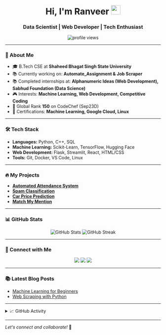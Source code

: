 <h1 align="center">Hi, I'm Ranveer <img src="https://media.giphy.com/media/hvRJCLFzcasrR4ia7z/giphy.gif" width="30"></h1>
<h3 align="center">Data Scientist | Web Developer | Tech Enthusiast</h3>

<p align="center">
  <img src="https://komarev.com/ghpvc/?username=ranveer&label=Profile%20Views&color=0e75b6&style=flat" alt="profile views" />
</p>

---

### 🚀 About Me

- 🎓 B.Tech CSE at **Shaheed Bhagat Singh State University**
- 📚 Currently working on: **Automate_Assignment & Job Scraper**
- 📚 Completed internships at: **Alphanumeric Ideas (Web Development), Sabhud Foundation (Data Science)**
- 🎮 Interests: **Machine Learning, Web Development, Competitive Coding**
- 🌟 Global Rank **150** on CodeChef (Sep23D)
- 📘 Certifications: **Machine Learning, Google Cloud, Linux**

---

### 🛠️ Tech Stack

- **Languages:** Python, C++, SQL
- **Machine Learning:** Scikit-Learn, TensorFlow, Hugging Face
- **Web Development:** Flask, Streamlit, React, HTML/CSS
- **Tools:** Git, Docker, VS Code, Linux

---

### 🔥 My Projects

- **[Automated Attendance System](https://github.com/ranveer/automated-attendance)**
- **[Spam Classification](https://github.com/ranveer/spam-classifier)**
- **[Car Price Prediction](https://github.com/ranveer/car-price-prediction)**
- **[Match My Mention](https://github.com/ranveer/match-my-mention)**

---

### 📊 GitHub Stats

<p align="center">
  <img src="https://github-readme-stats.vercel.app/api?username=ranveer&show_icons=true&theme=radical" alt="GitHub Stats" />
  <img src="https://github-readme-streak-stats.herokuapp.com/?user=ranveer&theme=radical" alt="GitHub Streak" />
</p>

---

### 🤝 Connect with Me

<p align="center">
  <a href="https://www.linkedin.com/in/ranveer/"><img src="https://img.shields.io/badge/LinkedIn-blue?logo=linkedin" /></a>
  <a href="mailto:ranveer@example.com"><img src="https://img.shields.io/badge/Email-red?logo=gmail" /></a>
  <a href="https://www.codechef.com/users/ranveer"><img src="https://img.shields.io/badge/CodeChef-brown?logo=codechef" /></a>
</p>

---

### 📚 Latest Blog Posts

- [Machine Learning for Beginners](https://medium.com/@ranveer/ml-for-beginners)
- [Web Scraping with Python](https://medium.com/@ranveer/web-scraping)

---

<details>
  <summary>📈 GitHub Activity</summary>
  <img src="https://activity-graph.herokuapp.com/graph?username=ranveer&theme=react-dark" alt="GitHub Contribution Graph" />
</details>

---

*Let's connect and collaborate!* 🚀
